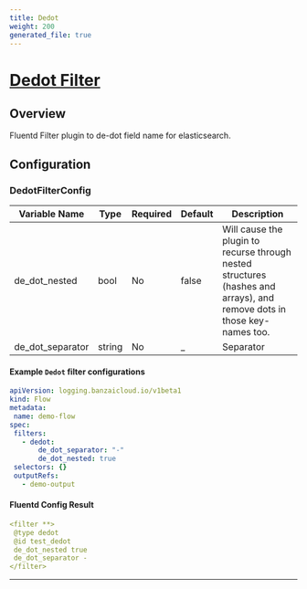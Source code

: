 ```yaml
---
title: Dedot
weight: 200
generated_file: true
---
```


# [Dedot Filter](https://github.com/lunardial/fluent-plugin-dedot_filter)
## Overview
 Fluentd Filter plugin to de-dot field name for elasticsearch.

## Configuration
### DedotFilterConfig
| Variable Name | Type | Required | Default | Description |
|---|---|---|---|---|
| de_dot_nested | bool | No |  false | Will cause the plugin to recurse through nested structures (hashes and arrays), and remove dots in those key-names too.<br> |
| de_dot_separator | string | No | _ | Separator <br> |
 #### Example `Dedot` filter configurations
 ```yaml
apiVersion: logging.banzaicloud.io/v1beta1
kind: Flow
metadata:
  name: demo-flow
spec:
  filters:
    - dedot:
        de_dot_separator: "-"
        de_dot_nested: true
  selectors: {}
  outputRefs:
    - demo-output
 ```

 #### Fluentd Config Result
 ```yaml
<filter **>
  @type dedot
  @id test_dedot
  de_dot_nested true
  de_dot_separator -
</filter>
 ```

---
